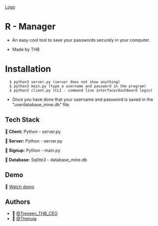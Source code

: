 [Logo](https://imgur.com/a/b5YXMD4)


# R - Manager 

 * An easy cool tool to save your passwords securely in your computer.

 * Made by THB 

 

 

# Installation
      
      $ python3 server.py (server does not show anything)
      $ python3 main.py (type a username and password in the program)
      $ python3 client.py (CLI - command line interface/dashboard login)

* Once you have done that your username and password is saved in the "userdatabase_mine.db" file.



## Tech Stack

**🤖 Client:** Python - server.py

**🤖 Server:** Python - server.py

**🤖 Signup:** Python - main.py 

**🤖 Database:** Sqllite3 - database_mine.db 


## Demo

🤖 [Watch demo](https://www.canva.com/design/DAFVwNOvQo4/watch)
## Authors

- 🤖 [@Treveen_THB_CEO](https://github.com/Hirukshacoder)
- 🤖 [@Thenuja](https://github.com/tmanumsl)

